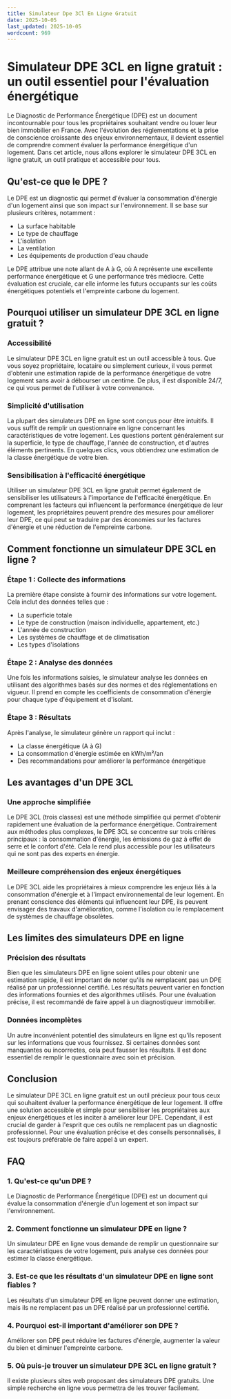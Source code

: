 ```yaml
---
title: Simulateur Dpe 3Cl En Ligne Gratuit
date: 2025-10-05
last_updated: 2025-10-05
wordcount: 969
---
```


# Simulateur DPE 3CL en ligne gratuit : un outil essentiel pour l'évaluation énergétique

Le Diagnostic de Performance Énergétique (DPE) est un document incontournable pour tous les propriétaires souhaitant vendre ou louer leur bien immobilier en France. Avec l'évolution des réglementations et la prise de conscience croissante des enjeux environnementaux, il devient essentiel de comprendre comment évaluer la performance énergétique d'un logement. Dans cet article, nous allons explorer le simulateur DPE 3CL en ligne gratuit, un outil pratique et accessible pour tous.

## Qu'est-ce que le DPE ?

Le DPE est un diagnostic qui permet d'évaluer la consommation d'énergie d'un logement ainsi que son impact sur l'environnement. Il se base sur plusieurs critères, notamment :

- La surface habitable
- Le type de chauffage
- L'isolation
- La ventilation
- Les équipements de production d'eau chaude

Le DPE attribue une note allant de A à G, où A représente une excellente performance énergétique et G une performance très médiocre. Cette évaluation est cruciale, car elle informe les futurs occupants sur les coûts énergétiques potentiels et l'empreinte carbone du logement.

## Pourquoi utiliser un simulateur DPE 3CL en ligne gratuit ?

### Accessibilité

Le simulateur DPE 3CL en ligne gratuit est un outil accessible à tous. Que vous soyez propriétaire, locataire ou simplement curieux, il vous permet d'obtenir une estimation rapide de la performance énergétique de votre logement sans avoir à débourser un centime. De plus, il est disponible 24/7, ce qui vous permet de l'utiliser à votre convenance.

### Simplicité d'utilisation

La plupart des simulateurs DPE en ligne sont conçus pour être intuitifs. Il vous suffit de remplir un questionnaire en ligne concernant les caractéristiques de votre logement. Les questions portent généralement sur la superficie, le type de chauffage, l'année de construction, et d'autres éléments pertinents. En quelques clics, vous obtiendrez une estimation de la classe énergétique de votre bien.

### Sensibilisation à l'efficacité énergétique

Utiliser un simulateur DPE 3CL en ligne gratuit permet également de sensibiliser les utilisateurs à l'importance de l'efficacité énergétique. En comprenant les facteurs qui influencent la performance énergétique de leur logement, les propriétaires peuvent prendre des mesures pour améliorer leur DPE, ce qui peut se traduire par des économies sur les factures d'énergie et une réduction de l'empreinte carbone.

## Comment fonctionne un simulateur DPE 3CL en ligne ?

### Étape 1 : Collecte des informations

La première étape consiste à fournir des informations sur votre logement. Cela inclut des données telles que :

- La superficie totale
- Le type de construction (maison individuelle, appartement, etc.)
- L'année de construction
- Les systèmes de chauffage et de climatisation
- Les types d'isolations

### Étape 2 : Analyse des données

Une fois les informations saisies, le simulateur analyse les données en utilisant des algorithmes basés sur des normes et des réglementations en vigueur. Il prend en compte les coefficients de consommation d'énergie pour chaque type d'équipement et d'isolant.

### Étape 3 : Résultats

Après l'analyse, le simulateur génère un rapport qui inclut :

- La classe énergétique (A à G)
- La consommation d'énergie estimée en kWh/m²/an
- Des recommandations pour améliorer la performance énergétique

## Les avantages d'un DPE 3CL

### Une approche simplifiée

Le DPE 3CL (trois classes) est une méthode simplifiée qui permet d'obtenir rapidement une évaluation de la performance énergétique. Contrairement aux méthodes plus complexes, le DPE 3CL se concentre sur trois critères principaux : la consommation d'énergie, les émissions de gaz à effet de serre et le confort d'été. Cela le rend plus accessible pour les utilisateurs qui ne sont pas des experts en énergie.

### Meilleure compréhension des enjeux énergétiques

Le DPE 3CL aide les propriétaires à mieux comprendre les enjeux liés à la consommation d'énergie et à l'impact environnemental de leur logement. En prenant conscience des éléments qui influencent leur DPE, ils peuvent envisager des travaux d'amélioration, comme l'isolation ou le remplacement de systèmes de chauffage obsolètes.

## Les limites des simulateurs DPE en ligne

### Précision des résultats

Bien que les simulateurs DPE en ligne soient utiles pour obtenir une estimation rapide, il est important de noter qu'ils ne remplacent pas un DPE réalisé par un professionnel certifié. Les résultats peuvent varier en fonction des informations fournies et des algorithmes utilisés. Pour une évaluation précise, il est recommandé de faire appel à un diagnostiqueur immobilier.

### Données incomplètes

Un autre inconvénient potentiel des simulateurs en ligne est qu'ils reposent sur les informations que vous fournissez. Si certaines données sont manquantes ou incorrectes, cela peut fausser les résultats. Il est donc essentiel de remplir le questionnaire avec soin et précision.

## Conclusion

Le simulateur DPE 3CL en ligne gratuit est un outil précieux pour tous ceux qui souhaitent évaluer la performance énergétique de leur logement. Il offre une solution accessible et simple pour sensibiliser les propriétaires aux enjeux énergétiques et les inciter à améliorer leur DPE. Cependant, il est crucial de garder à l'esprit que ces outils ne remplacent pas un diagnostic professionnel. Pour une évaluation précise et des conseils personnalisés, il est toujours préférable de faire appel à un expert.

## FAQ

### 1. Qu'est-ce qu'un DPE ?

Le Diagnostic de Performance Énergétique (DPE) est un document qui évalue la consommation d'énergie d'un logement et son impact sur l'environnement.

### 2. Comment fonctionne un simulateur DPE en ligne ?

Un simulateur DPE en ligne vous demande de remplir un questionnaire sur les caractéristiques de votre logement, puis analyse ces données pour estimer la classe énergétique.

### 3. Est-ce que les résultats d'un simulateur DPE en ligne sont fiables ?

Les résultats d'un simulateur DPE en ligne peuvent donner une estimation, mais ils ne remplacent pas un DPE réalisé par un professionnel certifié.

### 4. Pourquoi est-il important d'améliorer son DPE ?

Améliorer son DPE peut réduire les factures d'énergie, augmenter la valeur du bien et diminuer l'empreinte carbone.

### 5. Où puis-je trouver un simulateur DPE 3CL en ligne gratuit ?

Il existe plusieurs sites web proposant des simulateurs DPE gratuits. Une simple recherche en ligne vous permettra de les trouver facilement.
